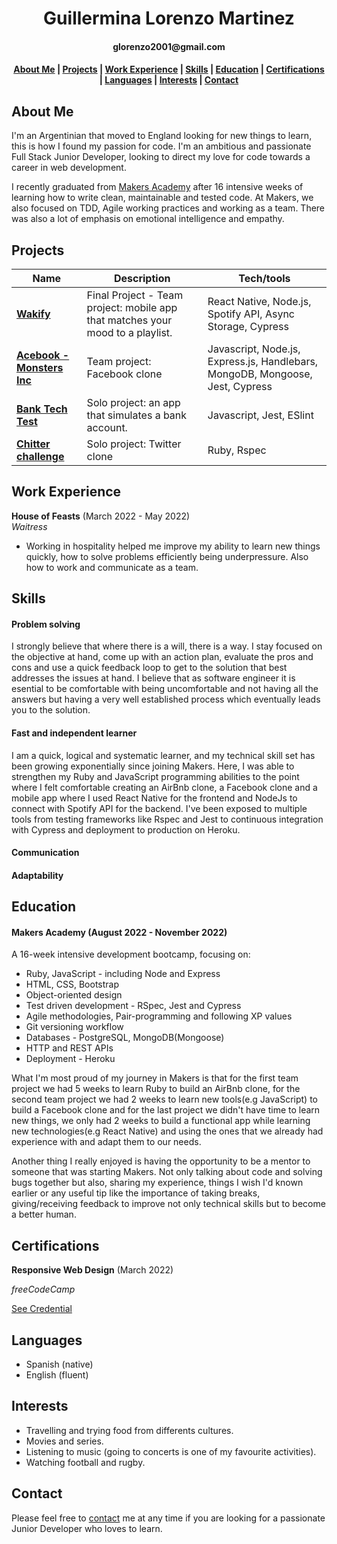 <h1 align=center>Guillermina Lorenzo Martinez</h1>
<h4 align=center>glorenzo2001@gmail.com</h4>

<h4 align=center><a href="https://github.com/GuillerminaLorenzo/CV/edit/master/README.md#about-me">About Me</a> 
| <a href="https://github.com/GuillerminaLorenzo/CV/edit/master/README.md#projects">Projects</a> 
| <a href="https://github.com/GuillerminaLorenzo/CV/edit/master/README.md#work-experience">Work Experience</a> 
| <a href="https://github.com/GuillerminaLorenzo/CV/edit/master/README.md#skills">Skills</a> 
| <a href="https://github.com/GuillerminaLorenzo/CV/edit/master/README.md#education">Education</a> 
| <a href="https://github.com/GuillerminaLorenzo/CV/edit/master/README.md#certifications">Certifications</a>
| <a href="https://github.com/GuillerminaLorenzo/CV/edit/master/README.md#languages">Languages</a>
| <a href="https://github.com/GuillerminaLorenzo/CV/edit/master/README.md#interests">Interests</a>
| <a href="https://github.com/GuillerminaLorenzo/CV/edit/master/README.md#contact">Contact</a></h4>



## About Me

I'm an Argentinian that moved to England looking for new things to learn, this is how I found my passion for code. I'm an ambitious and passionate Full Stack Junior Developer, looking to direct my love for code towards a career in web development. 

I recently graduated from [Makers Academy](https://makers.tech/) after 16 intensive weeks of learning how to write clean, maintainable and tested code. At Makers, we also focused on TDD, Agile working practices and working as a team. There was also a lot of emphasis on emotional intelligence and empathy.


## Projects

| Name                         | Description       | Tech/tools        |
| ---------------------------- | ----------------- | ----------------- |
| [**Wakify**](https://github.com/GuillerminaLorenzo/wakify)            | Final Project - Team project: mobile app that matches your mood to a playlist. | React Native, Node.js, Spotify API, Async Storage, Cypress |
| [**Acebook - Monsters Inc**](https://github.com/GuillerminaLorenzo/acebook-monsters-inc) | Team project: Facebook clone  | Javascript, Node.js, Express.js, Handlebars, MongoDB, Mongoose, Jest, Cypress           |
| [**Bank Tech Test**](https://github.com/GuillerminaLorenzo/solo-projects/tree/main/bankTechTest) | Solo project: an app that simulates a bank account.  | Javascript, Jest, ESlint              |
| [**Chitter challenge**](https://github.com/GuillerminaLorenzo/chitter-challenge) | Solo project: Twitter clone  | Ruby, Rspec           |

## Work Experience

**House of Feasts** (March 2022 - May 2022)  
_Waitress_

- Working in hospitality helped me improve my ability to learn new things quickly, how to solve problems efficiently being underpressure. Also how to work and communicate as a team.

## Skills

#### Problem solving 
I strongly believe that where there is a will, there is a way. I stay focused on the objective at hand, come up with an action plan, evaluate the pros and cons and use a quick feedback loop to get to the solution that best addresses the issues at hand. I believe that as software engineer it is esential to be comfortable with being uncomfortable and not having all the answers but having a very well established process which eventually leads you to the solution.

#### Fast and independent learner
I am a quick, logical and systematic learner, and my technical skill set has been growing exponentially since joining Makers. Here, I was able to strengthen my Ruby and JavaScript programming abilities to the point where I felt comfortable creating an AirBnb clone, a Facebook clone and a mobile app where I used React Native for the frontend and NodeJs to connect with Spotify API for the backend. I've been exposed to multiple tools from testing frameworks like Rspec and Jest to continuous integration with Cypress and deployment to production on Heroku.

#### Communication

#### Adaptability


## Education

#### Makers Academy (August 2022 - November 2022)
A 16-week intensive development bootcamp, focusing on:

- Ruby, JavaScript - including Node and Express
- HTML, CSS, Bootstrap
- Object-oriented design
- Test driven development - RSpec, Jest and Cypress
- Agile methodologies, Pair-programming and following XP values
- Git versioning workflow
- Databases - PostgreSQL, MongoDB(Mongoose)
- HTTP and REST APIs
- Deployment - Heroku

What I'm most proud of my journey in Makers is that for the first team project we had 5 weeks to learn Ruby to build an AirBnb clone, for the second team project we had 2 weeks to learn new tools(e.g JavaScript) to build a Facebook clone and for the last project we didn't have time to learn new things, we only had 2 weeks to build a functional app while learning new technologies(e.g React Native) and using the ones that we already had experience with and adapt them to our needs.

Another thing I really enjoyed is having the opportunity to be a mentor to someone that was starting Makers. Not only talking about code and solving bugs together but also, sharing my experience, things I wish I'd known earlier or any useful tip like the importance of taking breaks, giving/receiving feedback to improve not only technical skills but to become a better human.

## Certifications

**Responsive Web Design** (March 2022)

_freeCodeCamp_

[See Credential](https://www.freecodecamp.org/certification/guillerminalorenzo/responsive-web-design)
 
## Languages 

- Spanish (native)
- English (fluent)

## Interests

- Travelling and trying food from differents cultures.
- Movies and series.
- Listening to music (going to concerts is one of my favourite activities).
- Watching football and rugby.

## Contact

Please feel free to [contact](https://www.linkedin.com/in/guillermina-lorenzo-martinez-4752a0242/) me at any time if you are looking for a passionate Junior Developer who loves to learn.
